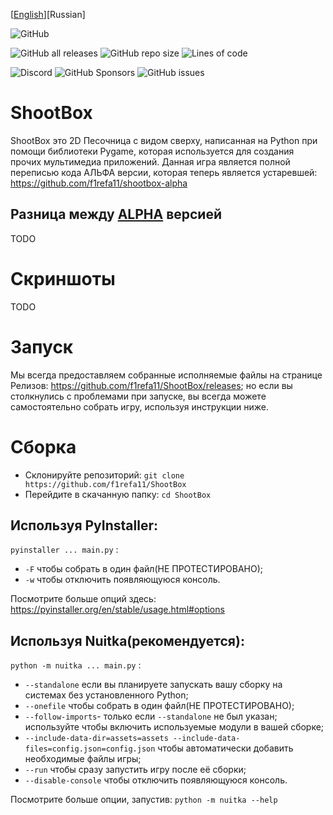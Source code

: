 [[English](README.md)][Russian]

![GitHub](https://img.shields.io/github/license/f1refa11/shootbox?style=for-the-badge)<br>

![GitHub all releases](https://img.shields.io/github/downloads/f1refa11/shootbox/total?style=for-the-badge)
![GitHub repo size](https://img.shields.io/github/repo-size/f1refa11/shootbox?style=for-the-badge)
![Lines of code](https://img.shields.io/tokei/lines/github/f1refa11/shootbox?color=%2357F287&style=for-the-badge)</br>

![Discord](https://img.shields.io/discord/973540399706677279?color=%235865F2&label=Discord%20&style=for-the-badge)
![GitHub Sponsors](https://img.shields.io/github/sponsors/f1refa11?style=for-the-badge)
![GitHub issues](https://img.shields.io/github/issues/f1refa11/shootbox?color=%23FEE75C&style=for-the-badge)
# ShootBox
ShootBox это 2D Песочница с видом сверху, написанная на Python при помощи библиотеки Pygame, которая используется для создания прочих мультимедиа приложений. Данная игра является полной переписью кода АЛЬФА версии, которая теперь является устаревшей: https://github.com/f1refa11/shootbox-alpha

## Разница между [ALPHA](https://github.com/f1refa11/shootbox-alpha) версией
TODO

# Скриншоты
TODO

# Запуск
Мы всегда предоставляем собранные исполняемые файлы на странице Релизов: https://github.com/f1refa11/ShootBox/releases; но если вы столкнулись с проблемами при запуске, вы всегда можете самостоятельно собрать игру, используя инструкции ниже.

# Сборка
- Склонируйте репозиторий: `git clone https://github.com/f1refa11/ShootBox`
- Перейдите в скачанную папку: `cd ShootBox`
## Используя PyInstaller:
`pyinstaller ... main.py` :
- `-F` чтобы собрать в один файл(НЕ ПРОТЕСТИРОВАНО);
- `-w` чтобы отключить появляющуюся консоль.

Посмотрите больше опций здесь: https://pyinstaller.org/en/stable/usage.html#options
## Используя Nuitka(рекомендуется):
`python -m nuitka ... main.py` :
- `--standalone` если вы планируете запускать вашу сборку на системах без установленного Python;
- `--onefile` чтобы собрать в один файл(НЕ ПРОТЕСТИРОВАНО);
- `--follow-imports`- только если `--standalone` не был указан; используйте чтобы включить используемые модули в вашей сборке;
- `--include-data-dir=assets=assets --include-data-files=config.json=config.json` чтобы автоматически добавить необходимые файлы игры;
- `--run` чтобы сразу запустить игру после её сборки;
- `--disable-console` чтобы отключить появляющуюся консоль.

Посмотрите больше опции, запустив: `python -m nuitka --help`